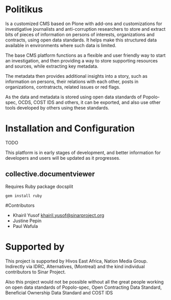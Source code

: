 # Politikus

Is a customized CMS based on Plone with add-ons and customizations for
investigative journalists and anti-corruption researchers to store and extract
bits of pieces of information on persons of interests, organizations and
contracts, using open data standards. It helps make this structured data
available in environments where such data is limited.

The base CMS platform functions as a flexible and user friendly way to
start an investigation, and then providing a way to store supporting
resources and sources, while extracting key metadata.

The metadata then provides additional insights into a story, such as
information on persons, their relations with each other, posts in
organizations, contratracts, related issues or red flags.

As the data and metadata is stored using open data standards of Popolo-spec,
OCDS, COST IDS and others, it can be exported, and also use other tools
developed by others using these standards.

# Installation and Configuration

TODO

This platform is in early stages of development, and better
information for developers and users will be updated as it
progresses.

## collective.documentviewer

Requires Ruby package docsplit

`gem install ruby`

#Contributors

 * Khairil Yusof <khairil.yusof@sinarproject.org>
 * Justine Pepin
 * Paul Wafula
 
# Supported by

This project is supported by Hivos East Africa, Nation Media Group.
Indirectly via IDRC, Alternatives, (Montreal) and the kind individual contributors to Sinar Project.

Also this project would not be possible without all the  great people working
on open data standards of Popolo-spec, Open Contracting Data Standard,
Beneficial Ownership Data Standard and COST IDS
